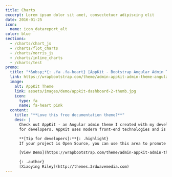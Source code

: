 ```yaml
---
title: Charts
excerpt: Lorem ipsum dolor sit amet, consectetuer adipiscing elit
date: 2016-01-25
icon:
  name: icon_datareport_alt
color: blue
sections:
  - /charts/chart_js
  - /charts/flot_charts
  - /charts/morris_js
  - /charts/inline_charts
  - /charts/test
promo:
  title: "*&nbsp;*{: .fa .fa-heart} [AppKit - Bootstrap Angular Admin Theme for Developers](https://wrapbootstrap.com/theme/admin-appkit-admin-theme-angularjs-WB051SCJ1?ref=3wm)"
  link: https://wrapbootstrap.com/theme/admin-appkit-admin-theme-angularjs-WB051SCJ1?ref=3wm
  image:
    alt: AppKit Theme
    link: assets/images/demo/appkit-dashboard-2-thumb.jpg
    icon:
      type: fa
      name: fa-heart pink
  content:
    title: "**Love this free documentation theme?**"
    desc: |
      Check out AppKit - an Angular admin theme I created with my developer friend [Tom Najdek](https://twitter.com/tnajdek)
      for developers. AppKit uses modern front-end technologies and is packed with useful components and widgets to speed up your app development.

      **[Tip for developers]:**{: .highlight}
      If your project is Open Source, you can use this area to promote your other projects or hold third party adverts like Bootstrap and FontAwesome do!

      [View Demo](https://wrapbootstrap.com/theme/admin-appkit-admin-theme-angularjs-WB051SCJ1?ref=3wm){: .btn .btn-cta}

      {: .author}
      [Xiaoying Riley](http://themes.3rdwavemedia.com)
---
```

